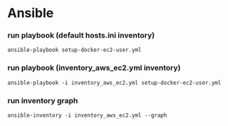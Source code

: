 # Ansible

### run playbook (default hosts.ini inventory)

    ansible-playbook setup-docker-ec2-user.yml

### run playbook (inventory_aws_ec2.yml inventory)

    ansible-playbook -i inventory_aws_ec2.yml setup-docker-ec2-user.yml

### run inventory graph

    ansible-inventory -i inventory_aws_ec2.yml --graph
